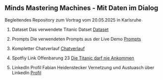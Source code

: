 ## Minds Mastering Machines - Mit Daten im Dialog 
Begleitendes Repository zum Vortrag vom 20.05.2025 in Karlsruhe

1. Dataset 
   Das verwendete Titanic Datset
   [Dataset](Data/Titanic%20Dataset.csv)
2. Prompts 
   Die verwendeten Prompts aus der Live Demo
   [Prompts](Titanic%20Prompts.md)

3. Kompletter Chatverlauf
   [Chatverlauf](Kompletter%20Titanic%20Chat.md)

4. Spotfiy Link Offenbarung 23 
   [Die Titanic darf nie Ankommen](https://open.spotify.com/album/6waeaRCI5HTFTmkQtghMVS)

5. LinkedIn Profil Fabian Heidenstecker
   Vernetzung und Austuasch über LinkedIn
   [Profil](https://www.linkedin.com/in/fabian-heidenstecker-0bb8b426/)